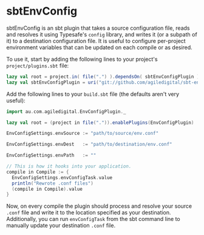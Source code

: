 sbtEnvConfig
=========

sbtEnvConfig is an sbt plugin that takes a source configuration file, reads and
resolves it using Typesafe's `config` library, and writes it (or a subpath of
it) to a destination configuration file. It is useful to configure per-project
environment variables that can be updated on each compile or as desired.

To use it, start by adding the following lines to your project's
`project/plugins.sbt` file:

```scala
lazy val root = project.in( file(".") ).dependsOn( sbtEnvConfigPlugin )
lazy val sbtEnvConfigPlugin = uri("git://github.com/agiledigital/sbt-env-config")
```

Add the following lines to your `build.sbt` file (the defaults aren't very
useful):

```scala
import au.com.agiledigital.EnvConfigPlugin._

lazy val root = (project in file(".")).enablePlugins(EnvConfigPlugin)

EnvConfigSettings.envSource := "path/to/source/env.conf"

EnvConfigSettings.envDest   := "path/to/destination/env.conf"

EnvConfigSettings.envPath   := ""

// This is how it hooks into your application.
compile in Compile := {
  EnvConfigSettings.envConfigTask.value
  println("Rewrote .conf files")
  (compile in Compile).value
}
```

Now, on every compile the plugin should process and resolve your source `.conf`
file and write it to the location specified as your destination. Additionally,
you can run `envConfigTask` from the sbt command line to manually update your
destination `.conf` file.
